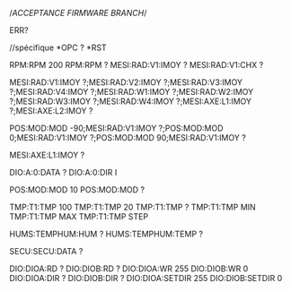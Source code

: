 /*ACCEPTANCE FIRMWARE BRANCH*/

ERR?


//spécifique
*OPC ? 
*RST

RPM:RPM 200
RPM:RPM ?
MESI:RAD:V1:IMOY ?
MESI:RAD:V1:CHX ?

MESI:RAD:V1:IMOY ?;MESI:RAD:V2:IMOY ?;MESI:RAD:V3:IMOY ?;MESI:RAD:V4:IMOY ?;MESI:RAD:W1:IMOY ?;MESI:RAD:W2:IMOY ?;MESI:RAD:W3:IMOY ?;MESI:RAD:W4:IMOY ?;MESI:AXE:L1:IMOY ?;MESI:AXE:L2:IMOY ?

POS:MOD:MOD -90;MESI:RAD:V1:IMOY ?;POS:MOD:MOD 0;MESI:RAD:V1:IMOY ?;POS:MOD:MOD 90;MESI:RAD:V1:IMOY ?

MESI:AXE:L1:IMOY ?

DIO:A:0:DATA ?
DIO:A:0:DIR I

POS:MOD:MOD 10
POS:MOD:MOD ?

TMP:T1:TMP 100 
TMP:T1:TMP 20
TMP:T1:TMP ?
TMP:T1:TMP MIN
TMP:T1:TMP MAX
TMP:T1:TMP STEP

HUMS:TEMPHUM:HUM ?
HUMS:TEMPHUM:TEMP ?

SECU:SECU:DATA ?

DIO:DIOA:RD ?
DIO:DIOB:RD ?
DIO:DIOA:WR 255
DIO:DIOB:WR 0
DIO:DIOA:DIR ?
DIO:DIOB:DIR ?
DIO:DIOA:SETDIR 255
DIO:DIOB:SETDIR 0

